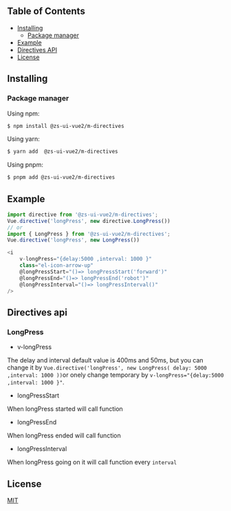 <!--
 * @Date: 2023-03-15 13:03:27
 * @LastEditors: squanchy1993 squanchy@yeah.net
 * @LastEditTime: 2023-03-20 09:11:41
 * @FilePath: \m-directives\README.md
-->
## Table of Contents

  - [Installing](#installing)
    - [Package manager](#package-manager)
  - [Example](#example)
  - [Directives API](#directives-api)
  - [License](#license)

## Installing

### Package manager

Using npm:

```bash
$ npm install @zs-ui-vue2/m-directives
```

Using yarn:

```bash
$ yarn add  @zs-ui-vue2/m-directives
```

Using pnpm:

```bash
$ pnpm add @zs-ui-vue2/m-directives
```

## Example
```js
import directive from '@zs-ui-vue2/m-directives';
Vue.directive('longPress', new directive.LongPress())
// or
import { LongPress } from '@zs-ui-vue2/m-directives';
Vue.directive('longPress', new LongPress())
```

```js
<i
    v-longPress="{delay:5000 ,interval: 1000 }"
    class="el-icon-arrow-up"
    @longPressStart="()=> longPressStart('forward')"
    @longPressEnd="()=> longPressEnd('robot')"
    @longPressInterval="()=> longPressInterval()"
/>
```

## Directives api

### LongPress
- v-longPress

The delay and interval default value is 400ms and 50ms, but you can change it by `Vue.directive('longPress', new LongPress( delay: 5000 ,interval: 1000 ))`or onely change temporary by
`v-longPress="{delay:5000 ,interval: 1000 }"`. 

- longPressStart

When longPress started will call function

- longPressEnd

When longPress ended will call function

- longPressInterval

When longPress going on it will call function every `interval`

## License

[MIT](LICENSE)